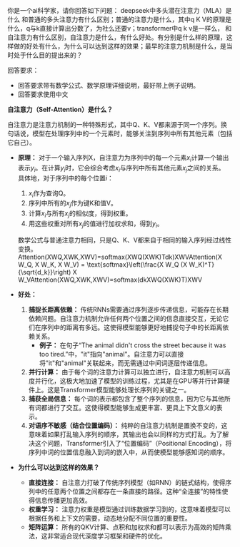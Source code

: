 你是一个ai科学家，请你回答如下问题： deepseek中多头潜在注意力（MLA）是什么 和普通的多头注意力有什么区别；普通的注意力是什么，其中q K V的原理是什么，q与k直接计算出分数了，为社么还要v；transformer中q k v是一样么， 和自注意力有什么区别，自注意力是什么，有什么好处。有分别是什么样的原理，这样做的好处有什么，为什么可以达到这样的效果；最早的注意力机制是什么，是当时处于什么目的提出来的？ 

回答要求： 

- 回答要求带有数学公式、数学原理详细说明，最好带上例子说明。  
- 回答要求使用中文





**自注意力（Self-Attention）是什么？**

自注意力是注意力机制的一种特殊形式，其中Q、K、V都来源于同一个序列。换句话说，模型在处理序列中的一个元素时，能够关注到序列中所有其他元素（包括它自己）。

- **原理：** 对于一个输入序列X，自注意力为序列中的每一个元素$x_i$计算一个输出表示$y_i$。在计算$y_i$时，它会综合考虑$x_i$与序列中所有其他元素$x_j$之间的关系。 具体地，对于序列中的每个位置$i$：

  1. $x_i$作为查询Q。
  2. 序列中所有的$x_j$作为键K和值V。
  3. 计算$x_i$与所有$x_j$的相似度，得到权重。
  4. 用这些权重对所有$x_j$的值进行加权求和，得到$y_i$。

  数学公式与普通注意力相同，只是Q、K、V都来自于相同的输入序列经过线性变换。 Attention(XWQ,XWK,XWV)=softmax(XWQ(XWK)Tdk)XWVAttention(X W_Q, X W_K, X W_V) = \text{softmax}\left(\frac{X W_Q (X W_K)^T}{\sqrt{d_k}}\right) X W_VAttention(XWQ,XWK,XWV)=softmax(dkXWQ(XWK)T)XWV

- **好处：**

  1. **捕捉长距离依赖：** 传统RNNs需要通过序列逐步传递信息，可能存在长期依赖问题。自注意力机制允许任何两个位置之间的信息直接交互，无论它们在序列中的距离有多远。这使得模型能够更好地捕捉句子中的长距离依赖关系。
     - **例子：** 在句子“The animal didn't cross the street because it was too tired.”中，"it"指向"animal"。自注意力可以直接将"it"和"animal"关联起来，而无需通过中间词逐层传递信息。
  2. **并行计算：** 由于每个词的注意力计算可以独立进行，自注意力机制可以高度并行化，这极大地加速了模型的训练过程，尤其是在GPU等并行计算硬件上。这是Transformer模型能够处理长序列的关键之一。
  3. **捕获全局信息：** 每个词的表示都包含了整个序列的信息，因为它与其他所有词都进行了交互。这使得模型能够生成更丰富、更具上下文意义的表示。
  4. **对语序不敏感（结合位置编码）：** 纯粹的自注意力机制是置换不变的，这意味着如果打乱输入序列的顺序，其输出也会以同样的方式打乱。为了解决这个问题，Transformer引入了“位置编码”（Positional Encoding），将序列中词的位置信息融入到词的嵌入中，从而使模型能够感知词的顺序。

- **为什么可以达到这样的效果？**

  - **直接连接：** 自注意力打破了传统序列模型（如RNN）的链式结构，使得序列中的任意两个位置之间都存在一条直接的路径。这种“全连接”的特性使得信息传播更加高效。
  - **权重学习：** 注意力权重是模型通过训练数据学习到的，这意味着模型可以根据任务和上下文的需要，动态地分配不同位置的重要性。
  - **矩阵运算：** 所有的QKV计算、点积和加权求和都可以表示为高效的矩阵乘法，这非常适合现代深度学习框架和硬件的优化。
